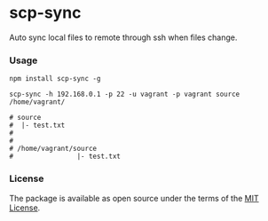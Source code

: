 # scp-sync

Auto sync local files to remote through ssh when files change.

### Usage

```
npm install scp-sync -g

scp-sync -h 192.168.0.1 -p 22 -u vagrant -p vagrant source /home/vagrant/

# source
#  |- test.txt
#
#
# /home/vagrant/source
#                |- test.txt
```

### License

The package is available as open source under the terms of the [MIT License](http://opensource.org/licenses/MIT).
